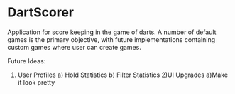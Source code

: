# DartScorer
Application for score keeping in the game of darts.  A number of default games is the primary objective, with future implementations containing custom games where user can create games.

Future Ideas:
1) User Profiles
  a) Hold Statistics
  b) Filter Statistics
2)UI Upgrades
  a)Make it look pretty
